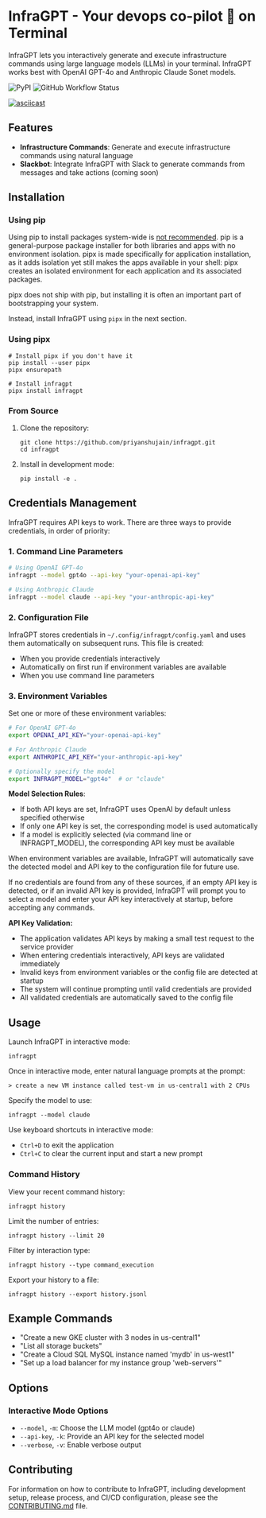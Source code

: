 # InfraGPT - Your devops co-pilot 🤖 on Terminal

InfraGPT lets you interactively generate and execute infrastructure commands using large language models (LLMs) in your terminal.
InfraGPT works best with OpenAI GPT-4o and Anthropic Claude Sonet models.

![PyPI](https://img.shields.io/pypi/v/infragpt)
![GitHub Workflow Status](https://img.shields.io/github/actions/workflow/status/priyanshujain/infragpt/publish.yml)

[![asciicast](https://asciinema.org/a/w4YKOCP5zcYF0bSlZ2JSLczs8.svg)](https://asciinema.org/a/w4YKOCP5zcYF0bSlZ2JSLczs8)

## Features

- **Infrastructure Commands**: Generate and execute infrastructure commands using natural language
- **Slackbot**: Integrate InfraGPT with Slack to generate commands from messages and take actions (coming soon)

## Installation

### Using pip

Using pip to install packages system-wide is [not recommended](https://peps.python.org/pep-0668/).
pip is a general-purpose package installer for both libraries and apps with no environment isolation. pipx is made specifically for application installation, as it adds isolation yet still makes the apps available in your shell: pipx creates an isolated environment for each application and its associated packages.

pipx does not ship with pip, but installing it is often an important part of bootstrapping your system.

Instead, install InfraGPT using `pipx` in the next section.

### Using pipx

```
# Install pipx if you don't have it
pip install --user pipx
pipx ensurepath

# Install infragpt
pipx install infragpt
```

### From Source

1. Clone the repository:
   ```
   git clone https://github.com/priyanshujain/infragpt.git
   cd infragpt
   ```

2. Install in development mode:
   ```
   pip install -e .
   ```

## Credentials Management

InfraGPT requires API keys to work. There are three ways to provide credentials, in order of priority:

### 1. Command Line Parameters

```bash
# Using OpenAI GPT-4o
infragpt --model gpt4o --api-key "your-openai-api-key"

# Using Anthropic Claude
infragpt --model claude --api-key "your-anthropic-api-key"
```

### 2. Configuration File

InfraGPT stores credentials in `~/.config/infragpt/config.yaml` and uses them automatically on subsequent runs. This file is created:
- When you provide credentials interactively
- Automatically on first run if environment variables are available
- When you use command line parameters

### 3. Environment Variables

Set one or more of these environment variables:

```bash
# For OpenAI GPT-4o
export OPENAI_API_KEY="your-openai-api-key"

# For Anthropic Claude
export ANTHROPIC_API_KEY="your-anthropic-api-key"

# Optionally specify the model
export INFRAGPT_MODEL="gpt4o"  # or "claude"
```

**Model Selection Rules**:
- If both API keys are set, InfraGPT uses OpenAI by default unless specified otherwise
- If only one API key is set, the corresponding model is used automatically
- If a model is explicitly selected (via command line or INFRAGPT_MODEL), the corresponding API key must be available

When environment variables are available, InfraGPT will automatically save the detected model and API key to the configuration file for future use.

If no credentials are found from any of these sources, if an empty API key is detected, or if an invalid API key is provided, InfraGPT will prompt you to select a model and enter your API key interactively at startup, before accepting any commands.

**API Key Validation:**
- The application validates API keys by making a small test request to the service provider
- When entering credentials interactively, API keys are validated immediately
- Invalid keys from environment variables or the config file are detected at startup
- The system will continue prompting until valid credentials are provided
- All validated credentials are automatically saved to the config file

## Usage

Launch InfraGPT in interactive mode:

```
infragpt
```

Once in interactive mode, enter natural language prompts at the prompt:

```
> create a new VM instance called test-vm in us-central1 with 2 CPUs
```

Specify the model to use:

```
infragpt --model claude
```

Use keyboard shortcuts in interactive mode:
- `Ctrl+D` to exit the application
- `Ctrl+C` to clear the current input and start a new prompt

### Command History

View your recent command history:

```
infragpt history
```

Limit the number of entries:

```
infragpt history --limit 20
```

Filter by interaction type:

```
infragpt history --type command_execution
```

Export your history to a file:

```
infragpt history --export history.jsonl
```

## Example Commands

- "Create a new GKE cluster with 3 nodes in us-central1"
- "List all storage buckets"
- "Create a Cloud SQL MySQL instance named 'mydb' in us-west1"
- "Set up a load balancer for my instance group 'web-servers'"

## Options

### Interactive Mode Options
- `--model`, `-m`: Choose the LLM model (gpt4o or claude)
- `--api-key`, `-k`: Provide an API key for the selected model
- `--verbose`, `-v`: Enable verbose output

## Contributing

For information on how to contribute to InfraGPT, including development setup, release process, and CI/CD configuration, please see the [CONTRIBUTING.md](CONTRIBUTING.md) file.
